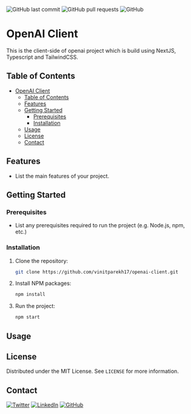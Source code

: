 <!-- Add badges here -->
![GitHub last commit](https://img.shields.io/github/last-commit/vinitparekh17/openai-client)
![GitHub pull requests](https://img.shields.io/github/issues-pr/vinitparekh17/openai-client)
![GitHub](https://img.shields.io/github/license/vinitparekh17/openai-client)

<!-- logo or cover image here -->
<!-- ![Project Logo](https://link-to-project-logo.png) -->

# OpenAI Client
This is the client-side of openai project which is build using NextJS, Typescript and TailwindCSS.

## Table of Contents

- [OpenAI Client](#openai-client)
  - [Table of Contents](#table-of-contents)
  - [Features](#features)
  - [Getting Started](#getting-started)
    - [Prerequisites](#prerequisites)
    - [Installation](#installation)
  - [Usage](#usage)
  - [License](#license)
  - [Contact](#contact)

## Features

- List the main features of your project.

## Getting Started

### Prerequisites

- List any prerequisites required to run the project (e.g. Node.js, npm, etc.)

### Installation

1. Clone the repository:

   ```sh
   git clone https://github.com/vinitparekh17/openai-client.git
    ```

2. Install NPM packages:

   ```sh
   npm install
    ```

3. Run the project:

    ```sh
   npm start
    ```

## Usage
<!--  -->

## License

Distributed under the MIT License. See `LICENSE` for more information.

## Contact

[![Twitter](https://img.shields.io/twitter/follow/your_vinitparekh17?label=Follow%20%40vinitparekh17&style=social)](https://twitter.com/vinitparekh17)
[![LinkedIn](https://img.shields.io/badge/LinkedIn-vinit-parekh-475154221-blue?style=social&logo=linkedin)](https://www.linkedin.com/in/vinit-parekh-475154221/)
[![GitHub](https://img.shields.io/github/followers/vinitparekh17?label=Follow%20%40your_vinitparekh17&style=social)](https://github.com/vinitparekh17)
